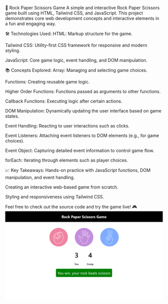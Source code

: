 🚀 Rock Paper Scissors Game
A simple and interactive Rock Paper Scissors game built using HTML, Tailwind CSS, and JavaScript. This project demonstrates core web development concepts and interactive elements in a fun and engaging way.

🛠 Technologies Used:
HTML: Markup structure for the game.

Tailwind CSS: Utility-first CSS framework for responsive and modern styling.

JavaScript: Core game logic, event handling, and DOM manipulation.

📚 Concepts Explored:
Array: Managing and selecting game choices.

Functions: Creating reusable game logic.

Higher Order Functions: Functions passed as arguments to other functions.

Callback Functions: Executing logic after certain actions.

DOM Manipulation: Dynamically updating the user interface based on game states.

Event Handling: Reacting to user interactions such as clicks.

Event Listeners: Attaching event listeners to DOM elements (e.g., for game choices).

Event Object: Capturing detailed event information to control game flow.

forEach: Iterating through elements such as player choices.

📈 Key Takeaways:
Hands-on practice with JavaScript functions, DOM manipulation, and event handling.

Creating an interactive web-based game from scratch.

Styling and responsiveness using Tailwind CSS.

Feel free to check out the source code and try the game live! 🎮
![Game Screenshot](image/screenshot.png)